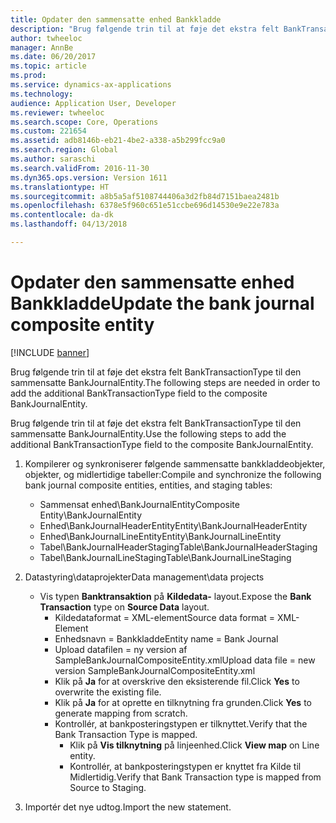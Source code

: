 ```yaml
---
title: Opdater den sammensatte enhed Bankkladde
description: "Brug følgende trin til at føje det ekstra felt BankTransactionType til den sammensatte BankJournalEntity."
author: twheeloc
manager: AnnBe
ms.date: 06/20/2017
ms.topic: article
ms.prod: 
ms.service: dynamics-ax-applications
ms.technology: 
audience: Application User, Developer
ms.reviewer: twheeloc
ms.search.scope: Core, Operations
ms.custom: 221654
ms.assetid: adb8146b-eb21-4be2-a338-a5b299fcc9a0
ms.search.region: Global
ms.author: saraschi
ms.search.validFrom: 2016-11-30
ms.dyn365.ops.version: Version 1611
ms.translationtype: HT
ms.sourcegitcommit: a8b5a5af5108744406a3d2fb84d7151baea2481b
ms.openlocfilehash: 6378e5f960c651e51ccbe696d14530e9e22e783a
ms.contentlocale: da-dk
ms.lasthandoff: 04/13/2018

---
```


# <a name="update-the-bank-journal-composite-entity"></a><span data-ttu-id="61602-103">Opdater den sammensatte enhed Bankkladde</span><span class="sxs-lookup"><span data-stu-id="61602-103">Update the bank journal composite entity</span></span>

[!INCLUDE [banner](../includes/banner.md)]

<span data-ttu-id="61602-104">Brug følgende trin til at føje det ekstra felt BankTransactionType til den sammensatte BankJournalEntity.</span><span class="sxs-lookup"><span data-stu-id="61602-104">The following steps are needed in order to add the additional BankTransactionType field to the composite BankJournalEntity.</span></span>

<span data-ttu-id="61602-105">Brug følgende trin til at føje det ekstra felt BankTransactionType til den sammensatte BankJournalEntity.</span><span class="sxs-lookup"><span data-stu-id="61602-105">Use the following steps to add the additional BankTransactionType field to the composite BankJournalEntity.</span></span>

1.  <span data-ttu-id="61602-106">Kompilerer og synkroniserer følgende sammensatte bankkladdeobjekter, objekter, og midlertidige tabeller:</span><span class="sxs-lookup"><span data-stu-id="61602-106">Compile and synchronize the following bank journal composite entities, entities, and staging tables:</span></span>
    -   <span data-ttu-id="61602-107">Sammensat enhed\\BankJournalEntity</span><span class="sxs-lookup"><span data-stu-id="61602-107">Composite Entity\\BankJournalEntity</span></span>
    -   <span data-ttu-id="61602-108">Enhed\\BankJournalHeaderEntity</span><span class="sxs-lookup"><span data-stu-id="61602-108">Entity\\BankJournalHeaderEntity</span></span>
    -   <span data-ttu-id="61602-109">Enhed\\BankJournalLineEntity</span><span class="sxs-lookup"><span data-stu-id="61602-109">Entity\\BankJournalLineEntity</span></span>
    -   <span data-ttu-id="61602-110">Tabel\\BankJournalHeaderStaging</span><span class="sxs-lookup"><span data-stu-id="61602-110">Table\\BankJournalHeaderStaging</span></span>
    -   <span data-ttu-id="61602-111">Tabel\\BankJournalLineStaging</span><span class="sxs-lookup"><span data-stu-id="61602-111">Table\\BankJournalLineStaging</span></span>

2.  <span data-ttu-id="61602-112">Datastyring\\dataprojekter</span><span class="sxs-lookup"><span data-stu-id="61602-112">Data management\\data projects</span></span>
    -   <span data-ttu-id="61602-113">Vis typen **Banktransaktion** på **Kildedata-** layout.</span><span class="sxs-lookup"><span data-stu-id="61602-113">Expose the **Bank Transaction** type on **Source Data** layout.</span></span>
        -   <span data-ttu-id="61602-114">Kildedataformat = XML-element</span><span class="sxs-lookup"><span data-stu-id="61602-114">Source data format = XML-Element</span></span>
        -   <span data-ttu-id="61602-115">Enhedsnavn = Bankkladde</span><span class="sxs-lookup"><span data-stu-id="61602-115">Entity name = Bank Journal</span></span>
        -   <span data-ttu-id="61602-116">Upload datafilen = ny version af SampleBankJournalCompositeEntity.xml</span><span class="sxs-lookup"><span data-stu-id="61602-116">Upload data file = new version SampleBankJournalCompositeEntity.xml</span></span>
        -   <span data-ttu-id="61602-117">Klik på **Ja** for at overskrive den eksisterende fil.</span><span class="sxs-lookup"><span data-stu-id="61602-117">Click **Yes** to overwrite the existing file.</span></span>
        -   <span data-ttu-id="61602-118">Klik på **Ja** for at oprette en tilknytning fra grunden.</span><span class="sxs-lookup"><span data-stu-id="61602-118">Click **Yes** to generate mapping from scratch.</span></span>
        -   <span data-ttu-id="61602-119">Kontrollér, at bankposteringstypen er tilknyttet.</span><span class="sxs-lookup"><span data-stu-id="61602-119">Verify that the Bank Transaction Type is mapped.</span></span>
            -   <span data-ttu-id="61602-120">Klik på **Vis tilknytning** på linjeenhed.</span><span class="sxs-lookup"><span data-stu-id="61602-120">Click **View map** on Line entity.</span></span>
            -   <span data-ttu-id="61602-121">Kontrollér, at bankposteringstypen er knyttet fra Kilde til Midlertidig.</span><span class="sxs-lookup"><span data-stu-id="61602-121">Verify that Bank Transaction type is mapped from Source to Staging.</span></span>

3.  <span data-ttu-id="61602-122">Importér det nye udtog.</span><span class="sxs-lookup"><span data-stu-id="61602-122">Import the new statement.</span></span>





